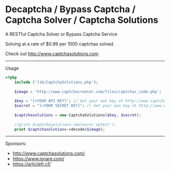 # Decaptcha / Bypass Captcha / Captcha Solver / Captcha Solutions
A RESTful Captcha Solver or Bypass Captcha Service

Solving at a rate of $0.99 per 1000 captchas solved.

Check out http://www.captchasolutions.com

----
Usage

```php
<?php
	include ('lib/CaptchaSolutions.php');
	
	$image = 'http://www.captchacreator.com/files/captchac_code.php';
	
	$key = "[<YOUR API KEY]"; // Get your own key at http://www.captchasolutions.com/register/
	$secret = "[<YOUR SECRET KEY]"; // Get your own key at http://www.captchasolutions.com/register/
	
	$captchasolutions = new CaptchaSolutions($key, $secret);
	
	//print $captchasolutions->balance('sptest');
	print $captchasolutions->decode($image);	
```

----
Sponsors:

- http://www.captchasolutions.com/
- https://www.isnare.com/
- https://articlefr.cf/
